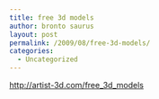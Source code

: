```yaml
---
title: free 3d models
author: bronto saurus
layout: post
permalink: /2009/08/free-3d-models/
categories:
  - Uncategorized
---
```

<a href="http://artist-3d.com/free_3d_models" target="_blank" >http://artist-3d.com/free_3d_models</a>